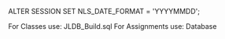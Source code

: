
ALTER SESSION SET NLS_DATE_FORMAT = 'YYYYMMDD';


For Classes use: JLDB_Build.sql
For Assignments use: Database